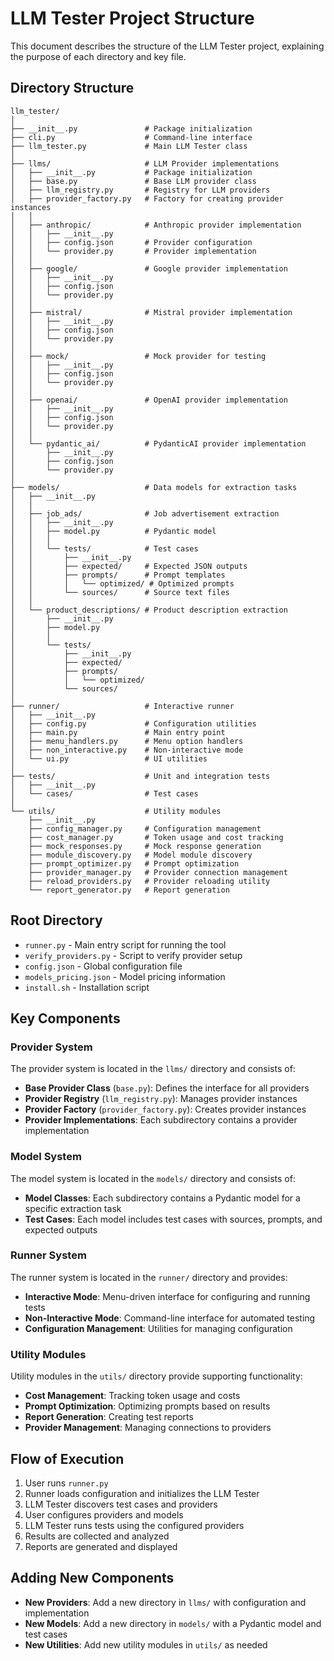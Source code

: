 # LLM Tester Project Structure

This document describes the structure of the LLM Tester project, explaining the purpose of each directory and key file.

## Directory Structure

```
llm_tester/
│
├── __init__.py               # Package initialization
├── cli.py                    # Command-line interface
├── llm_tester.py             # Main LLM Tester class
│
├── llms/                     # LLM Provider implementations
│   ├── __init__.py           # Package initialization
│   ├── base.py               # Base LLM provider class
│   ├── llm_registry.py       # Registry for LLM providers
│   ├── provider_factory.py   # Factory for creating provider instances
│   │
│   ├── anthropic/            # Anthropic provider implementation
│   │   ├── __init__.py
│   │   ├── config.json       # Provider configuration
│   │   └── provider.py       # Provider implementation
│   │
│   ├── google/               # Google provider implementation
│   │   ├── __init__.py
│   │   ├── config.json
│   │   └── provider.py
│   │
│   ├── mistral/              # Mistral provider implementation
│   │   ├── __init__.py
│   │   ├── config.json
│   │   └── provider.py
│   │
│   ├── mock/                 # Mock provider for testing
│   │   ├── __init__.py
│   │   ├── config.json
│   │   └── provider.py
│   │
│   ├── openai/               # OpenAI provider implementation
│   │   ├── __init__.py
│   │   ├── config.json
│   │   └── provider.py
│   │
│   └── pydantic_ai/          # PydanticAI provider implementation
│       ├── __init__.py
│       ├── config.json
│       └── provider.py
│
├── models/                   # Data models for extraction tasks
│   ├── __init__.py
│   │
│   ├── job_ads/              # Job advertisement extraction
│   │   ├── __init__.py
│   │   ├── model.py          # Pydantic model
│   │   │
│   │   └── tests/            # Test cases
│   │       ├── __init__.py
│   │       ├── expected/     # Expected JSON outputs
│   │       ├── prompts/      # Prompt templates 
│   │       │   └── optimized/ # Optimized prompts
│   │       └── sources/      # Source text files
│   │
│   └── product_descriptions/ # Product description extraction
│       ├── __init__.py
│       ├── model.py
│       │
│       └── tests/
│           ├── __init__.py
│           ├── expected/
│           ├── prompts/
│           │   └── optimized/
│           └── sources/
│
├── runner/                   # Interactive runner
│   ├── __init__.py
│   ├── config.py             # Configuration utilities
│   ├── main.py               # Main entry point
│   ├── menu_handlers.py      # Menu option handlers
│   ├── non_interactive.py    # Non-interactive mode
│   └── ui.py                 # UI utilities
│
├── tests/                    # Unit and integration tests
│   ├── __init__.py
│   └── cases/                # Test cases
│
└── utils/                    # Utility modules
    ├── __init__.py
    ├── config_manager.py     # Configuration management
    ├── cost_manager.py       # Token usage and cost tracking
    ├── mock_responses.py     # Mock response generation
    ├── module_discovery.py   # Model module discovery
    ├── prompt_optimizer.py   # Prompt optimization
    ├── provider_manager.py   # Provider connection management
    ├── reload_providers.py   # Provider reloading utility
    └── report_generator.py   # Report generation
```

## Root Directory

- `runner.py` - Main entry script for running the tool
- `verify_providers.py` - Script to verify provider setup
- `config.json` - Global configuration file
- `models_pricing.json` - Model pricing information
- `install.sh` - Installation script

## Key Components

### Provider System

The provider system is located in the `llms/` directory and consists of:

- **Base Provider Class** (`base.py`): Defines the interface for all providers
- **Provider Registry** (`llm_registry.py`): Manages provider instances
- **Provider Factory** (`provider_factory.py`): Creates provider instances
- **Provider Implementations**: Each subdirectory contains a provider implementation

### Model System

The model system is located in the `models/` directory and consists of:

- **Model Classes**: Each subdirectory contains a Pydantic model for a specific extraction task
- **Test Cases**: Each model includes test cases with sources, prompts, and expected outputs

### Runner System

The runner system is located in the `runner/` directory and provides:

- **Interactive Mode**: Menu-driven interface for configuring and running tests
- **Non-Interactive Mode**: Command-line interface for automated testing
- **Configuration Management**: Utilities for managing configuration

### Utility Modules

Utility modules in the `utils/` directory provide supporting functionality:

- **Cost Management**: Tracking token usage and costs
- **Prompt Optimization**: Optimizing prompts based on results
- **Report Generation**: Creating test reports
- **Provider Management**: Managing connections to providers

## Flow of Execution

1. User runs `runner.py`
2. Runner loads configuration and initializes the LLM Tester
3. LLM Tester discovers test cases and providers
4. User configures providers and models
5. LLM Tester runs tests using the configured providers
6. Results are collected and analyzed
7. Reports are generated and displayed

## Adding New Components

- **New Providers**: Add a new directory in `llms/` with configuration and implementation
- **New Models**: Add a new directory in `models/` with a Pydantic model and test cases
- **New Utilities**: Add new utility modules in `utils/` as needed